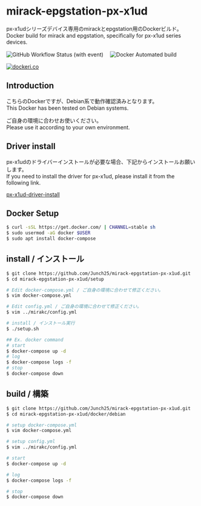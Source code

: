 # mirack-epgstation-px-x1ud
px-x1udシリーズデバイス専用のmirackとepgstation用のDockerビルド。
Docker build for mirack and epgstation, specifically for px-x1ud series devices.   

![GitHub Workflow Status (with event)](https://img.shields.io/github/actions/workflow/status/Junch25/mirack-epgstation-px-x1ud/.github%2Fworkflows%2Fbuild.yml?style=for-the-badge&label=Docker%20image%20publish)　
![Docker Automated build](https://img.shields.io/docker/automated/junch25/mirack-epgstation-px-x1ud?style=for-the-badge&color=blue)

[![dockeri.co](https://dockerico.blankenship.io/image/junch25/mirack-epgstation-px-x1ud)](https://hub.docker.com/r/junch25/mirack-epgstation-px-x1ud)

## Introduction
こちらのDockerですが、Debian系で動作確認済みとなります。  
This Docker has been tested on Debian systems.

ご自身の環境に合わせお使いください。  
Please use it according to your own environment.

## Driver install
px-x1udのドライバーインストールが必要な場合、下記からインストールお願いします。  
If you need to install the driver for px-x1ud, please install it from the following link.

[px-x1ud-driver-install](https://github.com/Junch25/px-x1ud-driver-install)


## Docker Setup
```bash
$ curl -sSL https://get.docker.com/ | CHANNEL=stable sh
$ sudo usermod -aG docker $USER
$ sudo apt install docker-compose
```
## install / インストール
```bash
$ git clone https://github.com/Junch25/mirack-epgstation-px-x1ud.git
$ cd mirack-epgstation-px-x1ud/setup

# Edit docker-compose.yml / ご自身の環境に合わせて修正ください。
$ vim docker-compose.yml

# Edit config.yml / ご自身の環境に合わせて修正ください。
$ vim ../mirakc/config.yml

# install / インストール実行
$ ./setup.sh

## Ex. docker command
# start
$ docker-compose up -d
# log
$ docker-compose logs -f
# stop
$ docker-compose down
```
## build / 構築
```bash
$ git clone https://github.com/Junch25/mirack-epgstation-px-x1ud.git
$ cd mirack-epgstation-px-x1ud/docker/debian

# setup docker-compose.yml
$ vim docker-compose.yml

# setup config.yml
$ vim ../mirakc/config.yml

# start
$ docker-compose up -d

# log
$ docker-compose logs -f

# stop
$ docker-compose down
```
